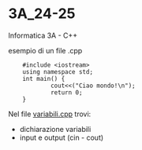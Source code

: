 # 3A_24-25
Informatica 3A - C++


esempio di un file .cpp 

        
        #include <iostream>
        using namespace std;
        int main() {
                cout<<("Ciao mondo!\n");
                return 0;
        }

<p>Nel file <a href="https://github.com/LucaMelcarne1/3A_24-25/blob/main/variabili.cpp">variabili.cpp</a> trovi:</p>
<ul>
<li>dichiarazione variabili</li>
<li>input e output (cin - cout)</li>
</ul>
